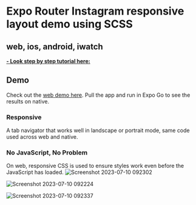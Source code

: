 # Expo Router Instagram responsive layout demo using SCSS
## web, ios, android, iwatch

<a aria-label="step by step tutorial expo-router v2" href="https://github.com/bolshiyanov/expo-router-v2-step1"><b>- Look step by step tutorial here:</b></a>




## Demo

Check out the [web demo here](https://expo-instagram-layout.netlify.app/). Pull the app and run in Expo Go to see the results on native.

### Responsive

A tab navigator that works well in landscape or portrait mode, same code used across web and native.

### No JavaScript, No Problem

On web, responsive CSS is used to ensure styles work even before the JavaScript has loaded.
![Screenshot 2023-07-10 092302](https://github.com/bolshiyanov/instagram-layout-expo-router-v2/assets/77061059/720ce0dc-f33a-4164-817d-5792033c7108)

![Screenshot 2023-07-10 092224](https://github.com/bolshiyanov/instagram-layout-expo-router-v2/assets/77061059/a071440d-840a-4bb3-8090-627c27875f81)

![Screenshot 2023-07-10 092337](https://github.com/bolshiyanov/instagram-layout-expo-router-v2/assets/77061059/3b54046f-cdda-4c04-8297-91ca34629858)
